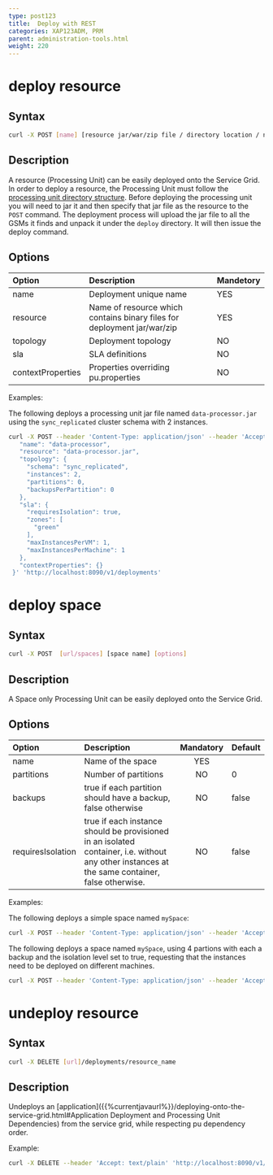 ```yaml
---
type: post123
title:  Deploy with REST
categories: XAP123ADM, PRM
parent: administration-tools.html
weight: 220
---
```


  

# deploy resource

## Syntax

```bash
curl -X POST [name] [resource jar/war/zip file / directory location / name] [url/deployments]
```

## Description

A resource (Processing Unit) can be easily deployed onto the Service Grid. In order to deploy a resource, the Processing Unit must follow the [processing unit directory structure]({{%currentjavaurl%}}/the-processing-unit-structure-and-configuration.html).
Before deploying the processing unit you will need to jar it and then specify that jar file as the resource to the `POST` command. The deployment process will upload the jar file to all the GSMs it finds and unpack it under the `deploy` directory. It will then issue the deploy command.
 

## Options

|Option|Description|Mandetory |
|:-----|:----------|-----------|
|name              | Deployment unique name  | YES |
|resource          | Name of resource which contains binary files for deployment  jar/war/zip| YES |
|topology          | Deployment topology |NO|
|sla               | SLA definitions|NO|
|contextProperties | Properties overriding pu.properties|NO|
 
 
Examples:

The following deploys a processing unit jar file named `data-processor.jar` using the `sync_replicated` cluster schema with 2 instances.

```bash
curl -X POST --header 'Content-Type: application/json' --header 'Accept: text/plain' -d '{
   "name": "data-processor", 
   "resource": "data-processor.jar", 
   "topology": { 
     "schema": "sync_replicated", 
     "instances": 2, 
     "partitions": 0,  
     "backupsPerPartition": 0 
   },  
   "sla": {  
     "requiresIsolation": true, 
     "zones": [ 
       "green" 
     ], 
     "maxInstancesPerVM": 1, 
     "maxInstancesPerMachine": 1 
   }, 
   "contextProperties": {}  
 }' 'http://localhost:8090/v1/deployments'
```
 

 

# deploy space

## Syntax
 
 ```bash
 curl -X POST  [url/spaces] [space name] [options]
 ```
 
## Description
 
A Space only Processing Unit can be easily deployed onto the Service Grid.
 
## Options
 
|Option|Description|Mandatory   | Default   |
|:-----|:----------|:-----------:|:----------|
|name              |  Name of the space         |  YES  | |
|partitions        |  Number of partitions         | NO    | 0 |
|backups           | true if each partition should have a backup, false otherwise          |  NO| false |
|requiresIsolation | true if each instance should be provisioned in an isolated container, i.e. without any other instances at the same container, false otherwise.         | NO | false |
  
  
Examples:
 
The following deploys a simple space named `mySpace`:
 
```bash
curl -X POST --header 'Content-Type: application/json' --header 'Accept: text/plain' 'http://localhost:8090/v1/spaces?name=mySpace&partitions=0&backups=false&requiresIsolation=false'
```
 
The following deploys a space named `mySpace`, using 4 partions with each a backup and the isolation level set to true, requesting that the instances need to be deployed on different machines. 
```bash
curl -X POST --header 'Content-Type: application/json' --header 'Accept: text/plain' 'http://localhost:8090/v1/spaces?name=mySpace&partitions=4&backups=true&requiresIsolation=true'
```
 

 
# undeploy resource

## Syntax


```bash
curl -X DELETE [url]/deployments/resource_name
```

## Description

Undeploys an [application]({{%currentjavaurl%}}/deploying-onto-the-service-grid.html#Application Deployment and Processing Unit Dependencies) from the service grid, while respecting pu dependency order.

Example:

```bash
curl -X DELETE --header 'Accept: text/plain' 'http://localhost:8090/v1/deployments/myPu'
```
 
 
 
